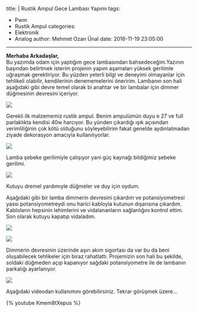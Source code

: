 title: |
  Rustik Ampul Gece Lambası Yapımı
tags:
  - Pwm
  - Rustik Ampul
categories:
  - Elektronik
  - Analog
author: Mehmet Ozan Ünal
date: 2016-11-19 23:05:00
---
**Merhaba Arkadaşlar,**  
Bu yazımda odam için yaptığım gece lambasından bahsedeceğim.Yazının başından belirtmek isterim projenin yapım aşamaları yüksek gerilimle uğraşmak gerektiriyor. Bu yüzden yeterli bilgi ve deneyimi olmayanlar için tehlikeli olabilir, kendilerinin denememelerini öneririm. 
Lambanın son hali aşağıdaki gibi devre temel olarak bi anahtar ve bir lambalar için dimmer düğmesinin devresini içeriyor.  

![](https://2.bp.blogspot.com/-4DDX_lqYDlo/WDBnXDOjYMI/AAAAAAAAehc/_FWN6h2aW9Q8r5m6KY1mcrWcCKG6yobtACKgB/s720/IMG_20161116_105346.jpg)

Gerekli ilk malzememiz rustik ampul. Benim ampulümün duyu e 27 ve full parlaklıkta kendisi 40w harcıyor. Bu yünden çıkardığı ışık açısından verimliliğinin çok kötü olduğunu söyleyebilirim fakat genelde aydınlatmadan ziyade dekorasyon amacıyla kullanılıyorlar.

![](https://4.bp.blogspot.com/-cl7o8HJy9lI/WDBnXAK3ePI/AAAAAAAAehc/dCoAzzMhbUgIV6MmMNAJb6TFJB7OeCbvwCKgB/s720/IMG_20161116_103928.jpg)

Lamba şebeke gerilimiyle çalışıyor yani güç kaynağı bildiğimiz şebeke gerilimi.

![](https://2.bp.blogspot.com/-0ty3IJ3Gpxg/WDBnXL_wz0I/AAAAAAAAehc/W0LEhqJK4L4gX0h_8w9iFMbiG2sLQNrLACKgB/s720/IMG_20161116_103952.jpg)

Kutuyu dremel yardımıyle düğmeler ve duy için oydum.

Aşağıdaki gibi bir lamba dimmerin devresini çıkardım ve potansiyometresi yassı potansiyometreydi onu harici kabloyla kutunun dışarısına çıkardım. Kabloların hepsinin lehimlerini ve vidalananların sağlanlığını kontrol ettim. Son olarak kutuyu kapatıp vidaladım.

![](https://2.bp.blogspot.com/-VER2k3kKB2E/WDBnXLry2_I/AAAAAAAAehc/RnZhr9OovTMR-3xg3YRftv0YRywQf9kPACKgB/s720/IMG_20161116_103939.jpg)

![](https://1.bp.blogspot.com/-GAsTy3KVUC4/WDBnXOZs5AI/AAAAAAAAehc/sLiBefcoB2opwcMm3bKvfMi3Y4S2bXhSACKgB/s720/IMG_20161116_103841.jpg)

Dimmerin devresinin üzerinde aşırı akım sigortası da var bu da beni oluşabilecek tehlikeler için biraz rahatlattı. Projemizin son hali bu şekilde, soldaki düğmeden açıp kapanıyor sağdaki potansiyometre ile de lambanın parkalığı ayarlanıyor.

![](https://2.bp.blogspot.com/-3auB1I-2AOc/WDBnXLn1gaI/AAAAAAAAehc/FVUyEWT2Rr0z4qqNYXeeutnaNO6pZ2JvACKgB/s720/IMG_20161116_104942.jpg)

Aşağıdaki videodan kullanımını görebilirsiniz. Tekrar görüşmek üzere...</div>

{% youtube Kmem8tXepus %}
